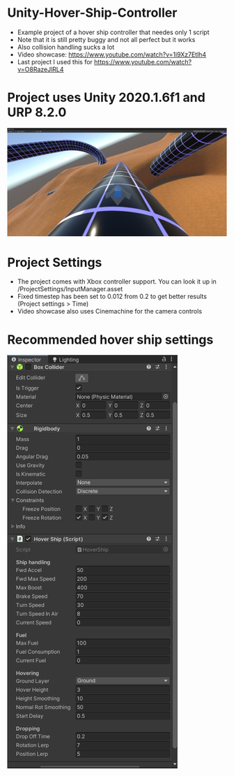 # Unity-Hover-Ship-Controller

- Example project of a hover ship controller that needes only 1 script
- Note that it is still pretty buggy and not all perfect but it works
- Also collision handling sucks a lot
- Video showcase: https://www.youtube.com/watch?v=1i9Xz7Etlh4
- Last project I used this for https://www.youtube.com/watch?v=O8RazeJlRL4

# Project uses Unity 2020.1.6f1 and URP 8.2.0

![Alt text](Screenshots/ExampleScreenshot.jpg?raw=true "Example")


# Project Settings

- The project comes with Xbox controller support. You can look it up in /ProjectSettings/InputManager.asset
- Fixed timestep has been set to 0.012 from 0.2 to get better results (Project settings > Time)
- Video showcase also uses Cinemachine for the camera controls

# Recommended hover ship settings

![Alt text](Screenshots/RecommendedSettings.png?raw=true "Recommended")

